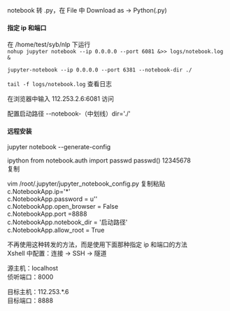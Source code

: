 
notebook 转 .py，在 File 中 Download as -> Python(.py)     


#### 指定 ip 和端口  

在 /home/test/syb/nlp 下运行  
`nohup jupyter notebook --ip 0.0.0.0 --port 6081 &>> logs/notebook.log &`    

`jupyter-notebook --ip 0.0.0.0 --port 6381 --notebook-dir ./`   

`tail -f logs/notebook.log` 查看日志  

在浏览器中输入 112.253.2.6:6081 访问  



配置启动路径  --notebook-（中划线）dir='./' 

#### 远程安装  

jupyter notebook --generate-config

ipython
from notebook.auth import passwd
passwd()
12345678  
复制

vim /root/.jupyter/jupyter_notebook_config.py
复制粘贴  
c.NotebookApp.ip='\*'  
c.NotebookApp.password = u''  
c.NotebookApp.open_browser = False  
c.NotebookApp.port =8888  
c.NotebookApp.notebook_dir = '启动路径'  
c.NotebookApp.allow_root = True  

不再使用这种转发的方法，而是使用下面那种指定 ip 和端口的方法  
Xshell 中配置：连接 -> SSH -> 隧道  

源主机：localhost  
侦听端口：8000 

目标主机：112.253.\*.6  
目标端口：8888  


